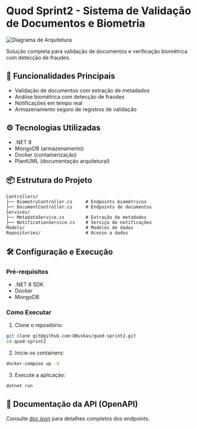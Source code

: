 # Quod Sprint2 - Sistema de Validação de Documentos e Biometria

![Diagrama de Arquitetura](./diagrama.wsd)

Solução completa para validação de documentos e verificação biométrica com detecção de fraudes.

## 🚀 Funcionalidades Principais
- Validação de documentos com extração de metadados
- Análise biométrica com detecção de fraudes
- Notificações em tempo real
- Armazenamento seguro de registros de validação

## ⚙️ Tecnologias Utilizadas
- .NET 8
- MongoDB (armazenamento)
- Docker (containerização)
- PlantUML (documentação arquitetural)

## 📦 Estrutura do Projeto
```
Controllers/
├── BiometryController.cs     # Endpoints biométricos
├── DocumentController.cs     # Endpoints de documentos
Services/
├── MetadataService.cs        # Extração de metadados
├── NotificationService.cs    # Serviço de notificações
Models/                       # Modelos de dados
Repositories/                 # Acesso a dados
```

## 🛠️ Configuração e Execução

### Pré-requisitos
- .NET 8 SDK
- Docker
- MongoDB

### Como Executar
1. Clone o repositório:
```bash
git clone git@github.com:OBuskas/quod-sprint2.git
cd quod-sprint2
```

2. Inicie os containers:
```bash
docker-compose up -d
```

3. Execute a aplicação:
```bash
dotnet run
```

## 📄 Documentação da API (OpenAPI)
Consulte [doc.json](./doc.json) para detalhes completos dos endpoints.
